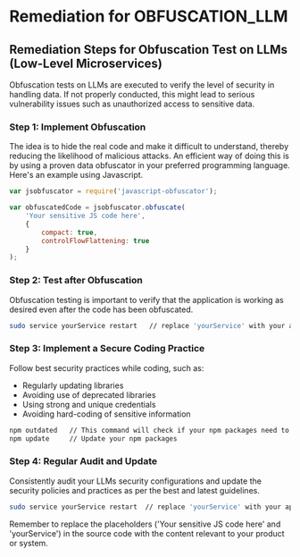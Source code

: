 # Remediation for OBFUSCATION_LLM

## Remediation Steps for Obfuscation Test on LLMs (Low-Level Microservices)
Obfuscation tests on LLMs are executed to verify the level of security in handling data. If not properly conducted, this might lead to serious vulnerability issues such as unauthorized access to sensitive data.

### Step 1: Implement Obfuscation
The idea is to hide the real code and make it difficult to understand, thereby reducing the likelihood of malicious attacks. An efficient way of doing this is by using a proven data obfuscator in your preferred programming language. Here's an example using Javascript.

```javascript
var jsobfuscator = require('javascript-obfuscator');

var obfuscatedCode = jsobfuscator.obfuscate(
    'Your sensitive JS code here',
    {
        compact: true,
        controlFlowFlattening: true
    }
);
```

### Step 2: Test after Obfuscation
Obfuscation testing is important to verify that the application is working as desired even after the code has been obfuscated.

```bash
sudo service yourService restart   // replace 'yourService' with your application or service name
```

### Step 3: Implement a Secure Coding Practice
Follow best security practices while coding, such as:

* Regularly updating libraries
* Avoiding use of deprecated libraries
* Using strong and unique credentials
* Avoiding hard-coding of sensitive information

```bash
npm outdated   // This command will check if your npm packages need to be updated
npm update     // Update your npm packages
```

### Step 4: Regular Audit and Update
Consistently audit your LLMs security configurations and update the security policies and practices as per the best and latest guidelines.

```bash
sudo service yourService restart  // replace 'yourService' with your application or service name
```

Remember to replace the placeholders ('Your sensitive JS code here' and 'yourService') in the source code with the content relevant to your product or system.